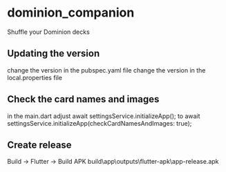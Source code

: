 # dominion_companion

Shuffle your Dominion decks

## Updating the version
change the version in the pubspec.yaml file
change the version in the local.properties file

## Check the card names and images
in the main.dart adjust
await settingsService.initializeApp();
to
await settingsService.initializeApp(checkCardNamesAndImages: true);

## Create release
Build -> Flutter -> Build APK
build\app\outputs\flutter-apk\app-release.apk
